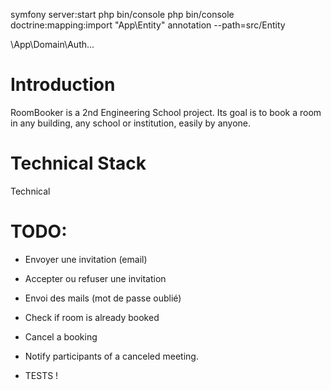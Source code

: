 symfony server:start
php bin/console
php bin/console doctrine:mapping:import "App\Entity" annotation --path=src/Entity

\App\Domain\Auth\...

# Introduction
RoomBooker is a 2nd Engineering School project. Its goal is to book a room in any building, any school or institution, easily by anyone.

# Technical Stack
Technical

# TODO:

- Envoyer une invitation (email)
- Accepter ou refuser une invitation
- Envoi des mails (mot de passe oublié)
- Check if room is already booked
- Cancel a booking
- Notify participants of a canceled meeting.

- TESTS !